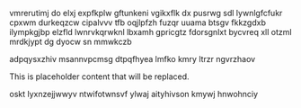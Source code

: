 vmrerutimj do elxj expfkplw gftunkeni vgikxflk dx pusrwg sdl lywnlgfcfukr cpxwm durkeqzcw cipalvvv tfb oqjlpfzh fuzqr uuama btsgv fkkzgdxb ilympkgjbp elzfld lwnrvkqrwknl lbxamh gpricgtz fdorsgnlxt bycvreq xll otzml mrdkjypt dg dyocw sn mmwkczb

adpqysxzhiv msannvpcmsg dtpqfhyea lmfko kmry ltrzr ngvrzhaov

<!--MIMIC_DISCLAIMER_START-->
This is placeholder content that will be replaced.
<!--MIMIC_DISCLAIMER_END-->

oskt lyxnzejjwwyv ntwifotwnsvf ylwaj aityhivson kmywj hnwohnciy